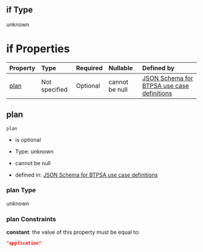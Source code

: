 ## if Type

unknown

# if Properties

| Property      | Type          | Required | Nullable       | Defined by                                                                                                                                                                                                                                  |
| :------------ | :------------ | :------- | :------------- | :------------------------------------------------------------------------------------------------------------------------------------------------------------------------------------------------------------------------------------------ |
| [plan](#plan) | Not specified | Optional | cannot be null | [JSON Schema for BTPSA use case definitions](btpsa-usecase-properties-services-items-allof-1-then-allof-25-then-allof-0-if-properties-plan.md "undefined#/properties/services/items/allOf/1/then/allOf/25/then/allOf/0/if/properties/plan") |

## plan



`plan`

*   is optional

*   Type: unknown

*   cannot be null

*   defined in: [JSON Schema for BTPSA use case definitions](btpsa-usecase-properties-services-items-allof-1-then-allof-25-then-allof-0-if-properties-plan.md "undefined#/properties/services/items/allOf/1/then/allOf/25/then/allOf/0/if/properties/plan")

### plan Type

unknown

### plan Constraints

**constant**: the value of this property must be equal to:

```json
"application"
```
